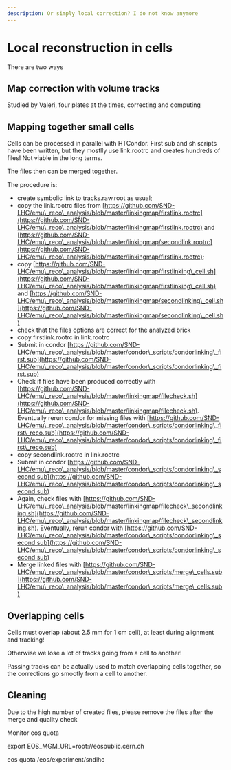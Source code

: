 ```yaml
---
description: Or simply local correction? I do not know anymore
---
```


# Local reconstruction in cells

There are two ways

## Map correction with volume tracks

Studied by Valeri, four plates at the times, correcting and computing

## Mapping together small cells

Cells can be processed in parallel with HTCondor. First sub and sh scripts have been written, but they mostlly use link.rootrc and creates hundreds of files! Not viable in the long terms.

The files then can be merged together.

The procedure is:

* create symbolic link to tracks.raw.root as usual;
* copy the link.rootrc files from [https://github.com/SND-LHC/emu\_reco\_analysis/blob/master/linkingmap/firstlink.rootrc](https://github.com/SND-LHC/emu\_reco\_analysis/blob/master/linkingmap/firstlink.rootrc) and [https://github.com/SND-LHC/emu\_reco\_analysis/blob/master/linkingmap/secondlink.rootrc](https://github.com/SND-LHC/emu\_reco\_analysis/blob/master/linkingmap/firstlink.rootrc);
* copy [https://github.com/SND-LHC/emu\_reco\_analysis/blob/master/linkingmap/firstlinking\_cell.sh](https://github.com/SND-LHC/emu\_reco\_analysis/blob/master/linkingmap/firstlinking\_cell.sh) and [https://github.com/SND-LHC/emu\_reco\_analysis/blob/master/linkingmap/secondlinking\_cell.sh](https://github.com/SND-LHC/emu\_reco\_analysis/blob/master/linkingmap/secondlinking\_cell.sh)
* check that the files options are correct for the analyzed brick
* copy firstlink.rootrc in link.rootrc&#x20;
* Submit in condor [https://github.com/SND-LHC/emu\_reco\_analysis/blob/master/condor\_scripts/condorlinking\_first.sub](https://github.com/SND-LHC/emu\_reco\_analysis/blob/master/condor\_scripts/condorlinking\_first.sub)
* Check if files have been produced correctly with [https://github.com/SND-LHC/emu\_reco\_analysis/blob/master/linkingmap/filecheck.sh](https://github.com/SND-LHC/emu\_reco\_analysis/blob/master/linkingmap/filecheck.sh). Eventually rerun condor for missing files with [https://github.com/SND-LHC/emu\_reco\_analysis/blob/master/condor\_scripts/condorlinking\_first\_reco.sub](https://github.com/SND-LHC/emu\_reco\_analysis/blob/master/condor\_scripts/condorlinking\_first\_reco.sub)
* copy secondlink.rootrc in link.rootrc
* Submit in condor [https://github.com/SND-LHC/emu\_reco\_analysis/blob/master/condor\_scripts/condorlinking\_second.sub](https://github.com/SND-LHC/emu\_reco\_analysis/blob/master/condor\_scripts/condorlinking\_second.sub)
* Again, check files with [https://github.com/SND-LHC/emu\_reco\_analysis/blob/master/linkingmap/filecheck\_secondlinking.sh](https://github.com/SND-LHC/emu\_reco\_analysis/blob/master/linkingmap/filecheck\_secondlinking.sh). Eventually, rerun condor with [https://github.com/SND-LHC/emu\_reco\_analysis/blob/master/condor\_scripts/condorlinking\_second.sub](https://github.com/SND-LHC/emu\_reco\_analysis/blob/master/condor\_scripts/condorlinking\_second.sub)
* Merge linked files with [https://github.com/SND-LHC/emu\_reco\_analysis/blob/master/condor\_scripts/merge\_cells.sub](https://github.com/SND-LHC/emu\_reco\_analysis/blob/master/condor\_scripts/merge\_cells.sub)

## Overlapping cells

Cells must overlap (about 2.5 mm for 1 cm cell), at least during alignment and tracking!

Otherwise we lose a lot of tracks going from a cell to another!

Passing tracks can be actually used to match overlapping cells together, so the corrections go smootly from a cell to another.



## Cleaning

Due to the high number of created files, please remove the files after the merge and quality check

Monitor eos quota

export EOS\_MGM\_URL=root://eospublic.cern.ch

eos quota /eos/experiment/sndlhc
